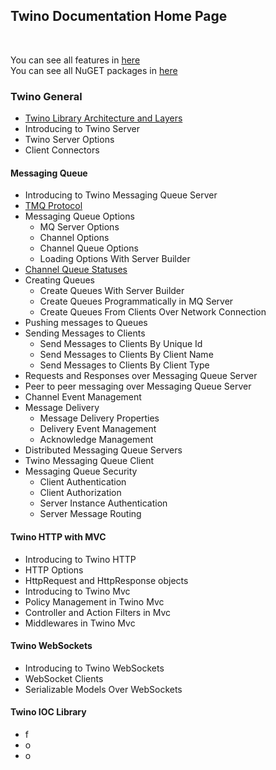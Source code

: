 ## Twino Documentation Home Page
<br>

You can see all features in [here](https://github.com/mhelvacikoylu/twino/blob/v2/docs/Features.MD)<br>
You can see all NuGET packages in [here](https://github.com/mhelvacikoylu/twino/blob/v2/docs/Packages.MD)<br>

### Twino General

* [Twino Library Architecture and Layers](https://github.com/mhelvacikoylu/twino/blob/v2/docs/Architecture.MD)
* Introducing to Twino Server
* Twino Server Options
* Client Connectors

#### Messaging Queue

* Introducing to Twino Messaging Queue Server
* [TMQ Protocol](https://github.com/mhelvacikoylu/twino/blob/v2/docs/mq/TMQ%20Protocol.MD)
* Messaging Queue Options
  * MQ Server Options
  * Channel Options
  * Channel Queue Options
  * Loading Options With Server Builder
* [Channel Queue Statuses](https://github.com/mhelvacikoylu/twino/blob/v2/docs/mq/Queue%20Statuses.MD)
* Creating Queues
  * Create Queues With Server Builder
  * Create Queues Programmatically in MQ Server
  * Create Queues From Clients Over Network Connection
* Pushing messages to Queues
* Sending Messages to Clients
  * Send Messages to Clients By Unique Id
  * Send Messages to Clients By Client Name
  * Send Messages to Clients By Client Type
* Requests and Responses over Messaging Queue Server
* Peer to peer messaging over Messaging Queue Server
* Channel Event Management
* Message Delivery
  * Message Delivery Properties
  * Delivery Event Management
  * Acknowledge Management
* Distributed Messaging Queue Servers
* Twino Messaging Queue Client
* Messaging Queue Security
  * Client Authentication
  * Client Authorization
  * Server Instance Authentication
  * Server Message Routing

#### Twino HTTP with MVC

* Introducing to Twino HTTP
* HTTP Options
* HttpRequest and HttpResponse objects
* Introducing to Twino Mvc
* Policy Management in Twino Mvc
* Controller and Action Filters in Mvc
* Middlewares in Twino Mvc

#### Twino WebSockets

* Introducing to Twino WebSockets
* WebSocket Clients
* Serializable Models Over WebSockets

#### Twino IOC Library

* f
* o
* o
